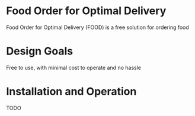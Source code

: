 # Food Order for Optimal Delivery
Food Order for Optimal Delivery (FOOD) is a free solution for ordering food

# Design Goals
Free to use, with minimal cost to operate and no hassle

# Installation and Operation
TODO